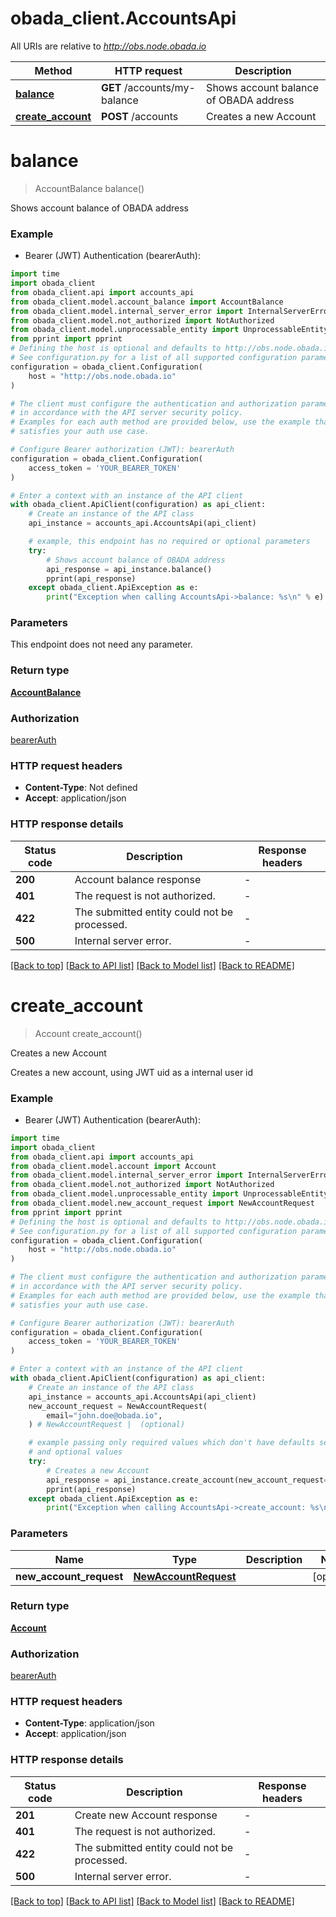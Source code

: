 # obada_client.AccountsApi

All URIs are relative to *http://obs.node.obada.io*

Method | HTTP request | Description
------------- | ------------- | -------------
[**balance**](AccountsApi.md#balance) | **GET** /accounts/my-balance | Shows account balance of OBADA address
[**create_account**](AccountsApi.md#create_account) | **POST** /accounts | Creates a new Account


# **balance**
> AccountBalance balance()

Shows account balance of OBADA address

### Example

* Bearer (JWT) Authentication (bearerAuth):

```python
import time
import obada_client
from obada_client.api import accounts_api
from obada_client.model.account_balance import AccountBalance
from obada_client.model.internal_server_error import InternalServerError
from obada_client.model.not_authorized import NotAuthorized
from obada_client.model.unprocessable_entity import UnprocessableEntity
from pprint import pprint
# Defining the host is optional and defaults to http://obs.node.obada.io
# See configuration.py for a list of all supported configuration parameters.
configuration = obada_client.Configuration(
    host = "http://obs.node.obada.io"
)

# The client must configure the authentication and authorization parameters
# in accordance with the API server security policy.
# Examples for each auth method are provided below, use the example that
# satisfies your auth use case.

# Configure Bearer authorization (JWT): bearerAuth
configuration = obada_client.Configuration(
    access_token = 'YOUR_BEARER_TOKEN'
)

# Enter a context with an instance of the API client
with obada_client.ApiClient(configuration) as api_client:
    # Create an instance of the API class
    api_instance = accounts_api.AccountsApi(api_client)

    # example, this endpoint has no required or optional parameters
    try:
        # Shows account balance of OBADA address
        api_response = api_instance.balance()
        pprint(api_response)
    except obada_client.ApiException as e:
        print("Exception when calling AccountsApi->balance: %s\n" % e)
```


### Parameters
This endpoint does not need any parameter.

### Return type

[**AccountBalance**](AccountBalance.md)

### Authorization

[bearerAuth](../README.md#bearerAuth)

### HTTP request headers

 - **Content-Type**: Not defined
 - **Accept**: application/json


### HTTP response details

| Status code | Description | Response headers |
|-------------|-------------|------------------|
**200** | Account balance response |  -  |
**401** | The request is not authorized. |  -  |
**422** | The submitted entity could not be processed. |  -  |
**500** | Internal server error. |  -  |

[[Back to top]](#) [[Back to API list]](../README.md#documentation-for-api-endpoints) [[Back to Model list]](../README.md#documentation-for-models) [[Back to README]](../README.md)

# **create_account**
> Account create_account()

Creates a new Account

Creates a new account, using JWT uid as a internal user id

### Example

* Bearer (JWT) Authentication (bearerAuth):

```python
import time
import obada_client
from obada_client.api import accounts_api
from obada_client.model.account import Account
from obada_client.model.internal_server_error import InternalServerError
from obada_client.model.not_authorized import NotAuthorized
from obada_client.model.unprocessable_entity import UnprocessableEntity
from obada_client.model.new_account_request import NewAccountRequest
from pprint import pprint
# Defining the host is optional and defaults to http://obs.node.obada.io
# See configuration.py for a list of all supported configuration parameters.
configuration = obada_client.Configuration(
    host = "http://obs.node.obada.io"
)

# The client must configure the authentication and authorization parameters
# in accordance with the API server security policy.
# Examples for each auth method are provided below, use the example that
# satisfies your auth use case.

# Configure Bearer authorization (JWT): bearerAuth
configuration = obada_client.Configuration(
    access_token = 'YOUR_BEARER_TOKEN'
)

# Enter a context with an instance of the API client
with obada_client.ApiClient(configuration) as api_client:
    # Create an instance of the API class
    api_instance = accounts_api.AccountsApi(api_client)
    new_account_request = NewAccountRequest(
        email="john.doe@obada.io",
    ) # NewAccountRequest |  (optional)

    # example passing only required values which don't have defaults set
    # and optional values
    try:
        # Creates a new Account
        api_response = api_instance.create_account(new_account_request=new_account_request)
        pprint(api_response)
    except obada_client.ApiException as e:
        print("Exception when calling AccountsApi->create_account: %s\n" % e)
```


### Parameters

Name | Type | Description  | Notes
------------- | ------------- | ------------- | -------------
 **new_account_request** | [**NewAccountRequest**](NewAccountRequest.md)|  | [optional]

### Return type

[**Account**](Account.md)

### Authorization

[bearerAuth](../README.md#bearerAuth)

### HTTP request headers

 - **Content-Type**: application/json
 - **Accept**: application/json


### HTTP response details

| Status code | Description | Response headers |
|-------------|-------------|------------------|
**201** | Create new Account response |  -  |
**401** | The request is not authorized. |  -  |
**422** | The submitted entity could not be processed. |  -  |
**500** | Internal server error. |  -  |

[[Back to top]](#) [[Back to API list]](../README.md#documentation-for-api-endpoints) [[Back to Model list]](../README.md#documentation-for-models) [[Back to README]](../README.md)

